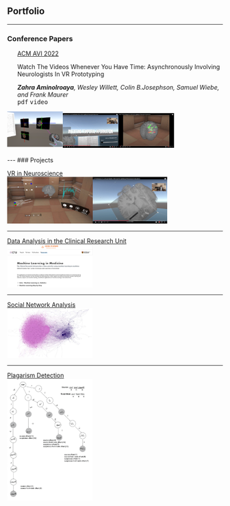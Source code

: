 
## Portfolio

---
### Conference Papers
 <span>
  <ul style="list-style: none;">
   <li><li><u>ACM AVI 2022</u></li>
   <li><p>Watch The Videos Whenever You Have Time: Asynchronously Involving Neurologists In VR Prototyping</p></li></li>
   <li><i><b>Zahra Aminolroaya</b>, Wesley Willett, Colin B.Josephson, Samuel Wiebe, and Frank Maurer</i></li>
   <li><kbd>pdf</kbd>
   <kbd>video</kbd></li>
  </ul></span>
  <span><img src="images/1.png" width=130 height=85/><img src="images/2.png" width=130/><img src="images/3.png"  width=130/></span>
<br>
<br>
---
### Projects

[VR in Neuroscience](/sample_page)
<br>
<img src="images/EPES1.PNG" width=200/><img src="images/EPES2.png" width=174/>

---
[Data Analysis in the Clinical Research Unit](/pdf/sample_presentation.pdf)
<br>
<img src="images/CRU1.png" width=200/>

---
[Social Network Analysis](/pdf/sample_presentation.pdf)
<br>
<img src="images/SNA.png" width=200/>

---
[Plagarism Detection](/pdf/sample_presentation.pdf)
<br>
<img src="images/plag.png" width=200/>


